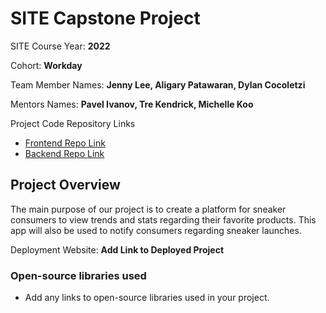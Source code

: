 # SITE Capstone Project

SITE Course Year: **2022**

Cohort: **Workday**

Team Member Names: **Jenny Lee, Aligary Patawaran, Dylan Cocoletzi**

Mentors Names: **Pavel Ivanov, Tre Kendrick, Michelle Koo**

Project Code Repository Links

* [Frontend Repo Link](https://github.com/capstoneW1/site-capstone-frontend)
* [Backend Repo Link](https://github.com/capstoneW1/site-capstone-backend)

## Project Overview

The main purpose of our project is to create a platform for sneaker consumers to view trends and stats regarding their favorite products. This app will also be used to notify consumers regarding sneaker launches.

Deployment Website: **Add Link to Deployed Project**

### Open-source libraries used

- Add any links to open-source libraries used in your project.
